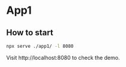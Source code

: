 # App1

## How to start

```bash
npx serve ./app1/ -l 8080
```

Visit http://localhost:8080 to check the demo.
